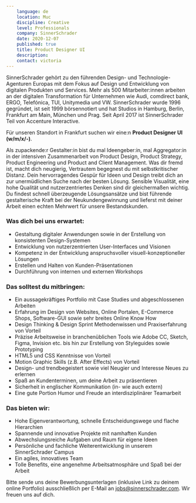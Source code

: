 ```yaml
---
    language: de
    location: Muc
    discipline: Creative
    level: Professionals
    company: SinnerSchrader
    date: 2020-12-07
    published: true
    title: Product Designer UI
    description: 
    contact: victoria
---
```


SinnerSchrader gehört zu den führenden Design- und Technologie-Agenturen Europas mit dem Fokus auf Design und Entwicklung von digitalen Produkten und Services. Mehr als 500 Mitarbeiter:innen arbeiten an der digitalen Transformation für Unternehmen wie Audi, comdirect bank, ERGO, Telefónica, TUI, Unitymedia und VW. SinnerSchrader wurde 1996 gegründet, ist seit 1999 börsennotiert und hat Studios in Hamburg, Berlin, Frankfurt am Main, München und Prag. Seit April 2017 ist SinnerSchrader Teil von Accenture Interactive.

Für unseren Standort in Frankfurt suchen wir eine:n **Product Designer UI (w/m/x/-)**.

Als zupackende:r Gestalter:in bist du mal Ideengeber:in, mal Aggregator:in in der intensiven Zusammenarbeit von Product Design, Product Strategy, Product Engineering und Product and Client Management. Was dir fremd ist, macht dich neugierig, Vertrautem begegnest du mit selbstkritischer Distanz. Dein hervorragendes Gespür für Ideen und Design treibt dich an zur unermüdlichen Suche nach der besten Lösung. Sensible Visualität, eine hohe Qualität und nutzerzentriertes Denken sind dir gleichermaßen wichtig. Du findest schnell überzeugende Lösungsansätze und bist führende gestalterische Kraft bei der Neukundengewinnung und lieferst mit deiner Arbeit einen echten Mehrwert für unsere Bestandskunden.

### Was dich bei uns erwartet:

- Gestaltung digitaler Anwendungen sowie in der Erstellung von konsistenten Design-Systemen
- Entwicklung von nutzerzentrierten User-Interfaces und Visionen
- Kompetenz in der Entwicklung anspruchsvoller visuell-konzeptioneller Lösungen
- Erstellen und Halten von Kunden-Präsentationen
- Durchführung von internen und externen Workshops

### Das solltest du mitbringen:

- Ein aussagekräftiges Portfolio mit Case Studies und abgeschlossenen Arbeiten
- Erfahrung im Design von Websites, Online Portalen, E-Commerce Shops, Software-GUI sowie sehr breites Online Know How
- Design Thinking & Design Sprint Methodenwissen und Praxiserfahrung von Vorteil
- Präzise Arbeitsweise in branchenüblichen Tools wie Adobe CC, Sketch, Figma, Invision etc. bis hin zur Erstellung von Styleguides sowie Prototyping
- HTML5 und CSS Kenntnisse von Vorteil
- Motion Graphic Skills (z.B. After Effects) von Vorteil
- Design- und trendbegeistert sowie viel Neugier und Interesse Neues zu erlernen
- Spaß an Kundenterminen, um deine Arbeit zu präsentieren
- Sicherheit in englischer Kommunikation (in- wie auch extern)
- Eine gute Portion Humor und Freude an interdisziplinärer Teamarbeit

### Das bieten wir:

- Hohe Eigenverantwortung, schnelle Entscheidungswege und flache Hierarchien
- Spannende und innovative Projekte mit namhaften Kunden
- Abwechslungsreiche Aufgaben und Raum für eigene Ideen
- Persönliche und fachliche Weiterentwicklung in unserem SinnerSchrader Campus
- Ein agiles, innovatives Team
- Tolle Benefits, eine angenehme Arbeitsatmosphäre und Spaß bei der Arbeit

Bitte sende uns deine Bewerbungsunterlagen (inklusive Link zu deinem online Portfolio) ausschließlich per E-Mail an <jobs@sinnerschrader.com>. Wir freuen uns auf dich.
